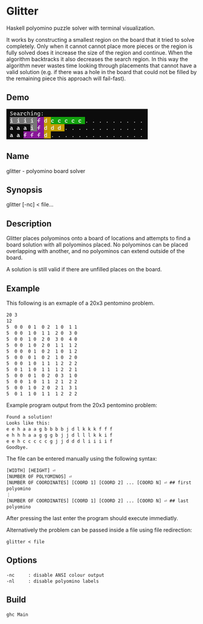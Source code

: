 # Glitter

Haskell polyomino puzzle solver with terminal visualization. 

It works by constructing a smallest region on the board that it tried to solve completely. Only when it cannot cannot place more pieces or the region is fully solved does it increase the size of the region and continue. When the algorithm backtracks it also decreases the search region. In this way the algorithm never wastes time looking through placements that cannot have a valid solution (e.g. if there was a hole in the board that could not be filled by the remaining piece this approach will fail-fast).

## Demo

![demo](docs/images/glitter-demo.gif)

## Name

glitter - polyomino board solver

## Synopsis

glitter [-nc] < file...

## Description

Glitter places polyominos onto a board of locations and attempts to find a board solution with all polyominos placed. No polyominos can be placed overlapping with another, and no polyominos can extend outside of the board. 

A solution is still valid if there are unfilled places on the board.

## Example

This following is an exmaple of a 20x3 pentomino problem.

	20 3
	12
	5  0 0  0 1  0 2  1 0  1 1
	5  0 0  1 0  1 1  2 0  3 0
	5  0 0  1 0  2 0  3 0  4 0
	5  0 0  1 0  2 0  1 1  1 2
	5  0 0  0 1  0 2  1 0  1 2
	5  0 0  0 1  0 2  1 0  2 0
	5  0 0  1 0  1 1  1 2  2 2
	5  0 1  1 0  1 1  1 2  2 1
	5  0 0  0 1  0 2  0 3  1 0
	5  0 0  1 0  1 1  2 1  2 2
	5  0 0  1 0  2 0  2 1  3 1
	5  0 1  1 0  1 1  1 2  2 2

Example program output from the 20x3 pentomino problem:

	Found a solution!
	Looks like this: 
	e e h a a a g b b b b j d l k k k f f f 
	e h h h a a g g g b j j d l l l k k i f 
	e e h c c c c c g j j d d d l i i i i f 
	Goodbye.

The file can be entered manually using the following syntax:

	[WIDTH] [HEIGHT] ⏎
	[NUMBER OF POLYOMINOS] ⏎
	[NUMBER OF COORDINATES] [COORD 1] [COORD 2] ... [COORD N] ⏎ ## first polyomino
	⋮
	[NUMBER OF COORDINATES] [COORD 1] [COORD 2] ... [COORD N] ⏎ ## last polyomino
After pressing the last enter the program should execute immediatly.

Alternatively the problem can be passed inside a file using file redirection:

	glitter < file

## Options

	-nc     : disable ANSI colour output
	-nl     : disable polyomino labels

## Build

	ghc Main
